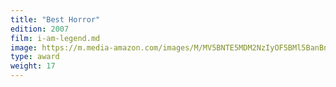 ```yaml
---
title: "Best Horror"
edition: 2007
film: i-am-legend.md
image: https://m.media-amazon.com/images/M/MV5BNTE5MDM2NzIyOF5BMl5BanBnXkFtZTYwNDA0Nzc4._V1_FMjpg_UX500_.jpg
type: award
weight: 17
---
```

